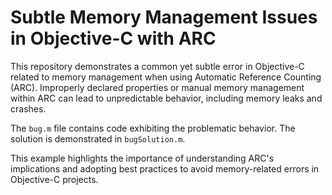 # Subtle Memory Management Issues in Objective-C with ARC

This repository demonstrates a common yet subtle error in Objective-C related to memory management when using Automatic Reference Counting (ARC).  Improperly declared properties or manual memory management within ARC can lead to unpredictable behavior, including memory leaks and crashes.

The `bug.m` file contains code exhibiting the problematic behavior.  The solution is demonstrated in `bugSolution.m`. 

This example highlights the importance of understanding ARC's implications and adopting best practices to avoid memory-related errors in Objective-C projects.